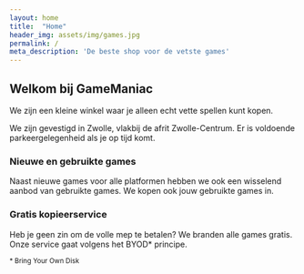```yaml
---
layout: home
title:  "Home"
header_img: assets/img/games.jpg
permalink: /
meta_description: 'De beste shop voor de vetste games'
---
```

## Welkom bij GameManiac
We zijn een kleine winkel waar je alleen echt vette spellen kunt kopen. 

We zijn gevestigd in Zwolle, vlakbij de afrit Zwolle-Centrum. Er is voldoende parkeergelegenheid als je op tijd komt. 

### Nieuwe en gebruikte games
Naast nieuwe games voor alle platformen hebben we ook een wisselend aanbod van gebruikte games. We kopen ook jouw gebruikte games in.

### Gratis kopieerservice
Heb je geen zin om de volle mep te betalen? We branden alle games gratis. Onze service gaat volgens het BYOD* principe.

<sub>* Bring Your Own Disk</sub>



